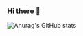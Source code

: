 ### Hi there 👋

![Anurag's GitHub stats](https://github-readme-stats.vercel.app/api?username=claytonrothschild&count_private=true&show_icons=true&include_all_commits=true)
